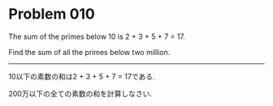Problem 010
===========

The sum of the primes below 10 is 2 + 3 + 5 + 7 = 17.

Find the sum of all the primes below two million.

***

10以下の素数の和は2 + 3 + 5 + 7 = 17である.

200万以下の全ての素数の和を計算しなさい.
